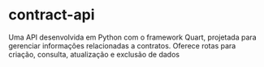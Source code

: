 # contract-api
 Uma API desenvolvida em Python com o framework Quart, projetada para gerenciar informações relacionadas a contratos. Oferece rotas para criação, consulta, atualização e exclusão de dados
